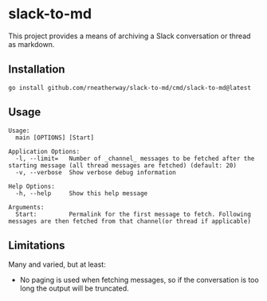 # slack-to-md

This project provides a means of archiving a Slack conversation or thread as markdown.

## Installation

    go install github.com/rneatherway/slack-to-md/cmd/slack-to-md@latest

## Usage

```
Usage:
  main [OPTIONS] [Start]

Application Options:
  -l, --limit=   Number of _channel_ messages to be fetched after the starting message (all thread messages are fetched) (default: 20)
  -v, --verbose  Show verbose debug information

Help Options:
  -h, --help     Show this help message

Arguments:
  Start:         Permalink for the first message to fetch. Following messages are then fetched from that channel(or thread if applicable)
```

## Limitations

Many and varied, but at least:

* No paging is used when fetching messages, so if the conversation is too long the output will be truncated.